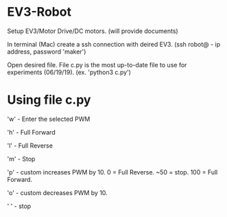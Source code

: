 # EV3-Robot

Setup EV3/Motor Drive/DC motors. (will provide documents)

In terminal (Mac) create a ssh connection with deired EV3. (ssh robot@ - ip address, password 'maker')

Open desired file. File c.py is the most up-to-date file to use for experiments (06/19/19). (ex. 'python3 c.py')


# Using file c.py

'w' - Enter the selected PWM

'h' - Full Forward

'l' - Full Reverse

'm' - Stop



'p' - custom increases PWM by 10. 0 = Full Reverse. ~50 = stop. 100 = Full Forward.

'o' - custom decreases PWM by 10.

' ' - stop
